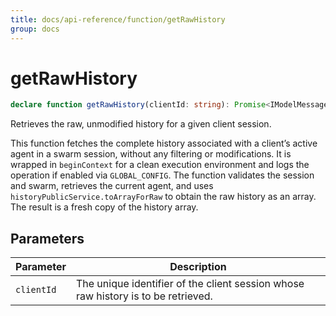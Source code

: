 ```yaml
---
title: docs/api-reference/function/getRawHistory
group: docs
---
```


# getRawHistory

```ts
declare function getRawHistory(clientId: string): Promise<IModelMessage<object>[]>;
```

Retrieves the raw, unmodified history for a given client session.

This function fetches the complete history associated with a client’s active agent in a swarm session, without any filtering or modifications.
It is wrapped in `beginContext` for a clean execution environment and logs the operation if enabled via `GLOBAL_CONFIG`. The function validates
the session and swarm, retrieves the current agent, and uses `historyPublicService.toArrayForRaw` to obtain the raw history as an array.
The result is a fresh copy of the history array.

## Parameters

| Parameter | Description |
|-----------|-------------|
| `clientId` | The unique identifier of the client session whose raw history is to be retrieved. |
